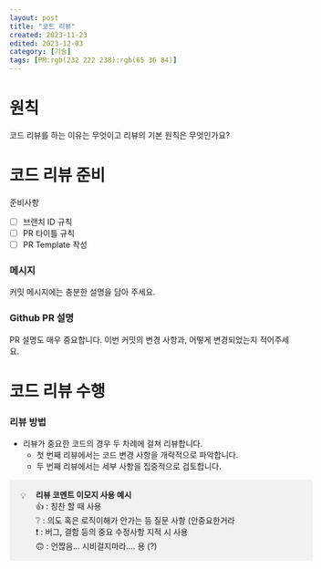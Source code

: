 ```yaml
---
layout: post
title: "코드 리뷰"
created: 2023-11-23
edited: 2023-12-03
category: [기술]
tags: [PM:rgb(232 222 238):rgb(65 36 84)]
---
```



# 원칙 


코드 리뷰를 하는 이유는 무엇이고 리뷰의 기본 원칙은 무엇인가요?


# 코드 리뷰 준비


준비사항

- [ ] 브랜치 ID 규칙
- [ ] PR 타이틀 규칙
- [ ] PR Template 작성

### 메시지


커밋 메시지에는 충분한 설명을 담아 주세요.


### Github PR 설명


PR 설명도 매우 중요합니다. 이번 커밋의 변경 사항과, 어떻게 변경되었는지 적어주세요.


# 코드 리뷰 수행


### 리뷰 방법

- 리뷰가 중요한 코드의 경우 두 차례에 걸쳐 리뷰합니다.
	- 첫 번째 리뷰에서는 코드 변경 사항을 개략적으로 파악합니다.
	- 두 번째 리뷰에서는 세부 사항을 집중적으로 검토합니다.

<div class="callout" style="display:flex;width:100%;border-radius:4px;background:rgb(241,241,239);padding: 16px 16px 16px 12px;">
<div style="display:flex;align-items:center;justify-content:center;height:24px;width:24px;border-radius:0.25em;flex-shrink:0;">💡</div>
<div style="white-space:pre-wrap;word-break:break-word;caret-color:rgb(55, 53, 47);margin-left:8px;padding-left:2px;padding-right:2px;"><strong>리뷰 코멘트 이모지 사용 예시</strong><br />👍 : 칭찬 할 때 사용<br />❔ : 의도 혹은 로직이해가 안가는 등 질문 사항 (안중요한거라<br />❗ : 버그, 결함 등의 중요 수정사항 지적 시 사용<br />🙃 : 언짢음… 시비걸지마라…. 용 (?)</div>
</div>

